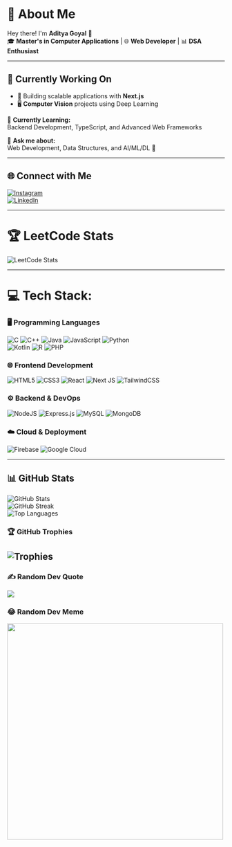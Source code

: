 # 💫 About Me  
Hey there! I'm **Aditya Goyal** 👋  
🎓 **Master's in Computer Applications** | 🌐 **Web Developer** | 📊 **DSA Enthusiast**

---

## 🔭 Currently Working On  
- 🚀 Building scalable applications with **Next.js**  
- 🖥️ **Computer Vision** projects using Deep Learning  

🌱 **Currently Learning:**  
Backend Development, TypeScript, and Advanced Web Frameworks  

💬 **Ask me about:**  
Web Development, Data Structures, and AI/ML/DL 🤖  

---

## 🌐 Connect with Me  
[![Instagram](https://img.shields.io/badge/Instagram-%23E4405F.svg?style=for-the-badge&logo=instagram&logoColor=white)](https://instagram.com/__.adityagoyal)  
[![LinkedIn](https://img.shields.io/badge/LinkedIn-%230A66C2.svg?style=for-the-badge&logo=linkedin&logoColor=white)](https://linkedin.com/in/aditya-goyal)  

---

# 🏆 LeetCode Stats  
![LeetCode Stats](https://leetcard.jacoblin.cool/aditya3815?theme=dark&font=Goldman&ext=activity)  

---

# 💻 Tech Stack:

### 🖥️ Programming Languages
![C](https://img.shields.io/badge/C-%2300599C.svg?style=for-the-badge&logo=c&logoColor=white) 
![C++](https://img.shields.io/badge/C++-%2300599C.svg?style=for-the-badge&logo=c%2B%2B&logoColor=white) 
![Java](https://img.shields.io/badge/Java-%23ED8B00.svg?style=for-the-badge&logo=openjdk&logoColor=white) 
![JavaScript](https://img.shields.io/badge/JavaScript-%23F7DF1E.svg?style=for-the-badge&logo=javascript&logoColor=%23323330) 
![Python](https://img.shields.io/badge/Python-3670A0?style=for-the-badge&logo=python&logoColor=ffdd54)  
![Kotlin](https://img.shields.io/badge/Kotlin-%237F52FF.svg?style=for-the-badge&logo=kotlin&logoColor=white) 
![R](https://img.shields.io/badge/R-%23276DC3.svg?style=for-the-badge&logo=r&logoColor=white) 
![PHP](https://img.shields.io/badge/PHP-%23777BB4.svg?style=for-the-badge&logo=php&logoColor=white)

### 🌐 Frontend Development
![HTML5](https://img.shields.io/badge/HTML5-%23E34F26.svg?style=for-the-badge&logo=html5&logoColor=white) 
![CSS3](https://img.shields.io/badge/CSS3-%231572B6.svg?style=for-the-badge&logo=css3&logoColor=white) 
![React](https://img.shields.io/badge/React-%2320232a.svg?style=for-the-badge&logo=react&logoColor=%2361DAFB) 
![Next JS](https://img.shields.io/badge/Next-black?style=for-the-badge&logo=next.js&logoColor=white) 
![TailwindCSS](https://img.shields.io/badge/TailwindCSS-%2338B2AC.svg?style=for-the-badge&logo=tailwind-css&logoColor=white)

### ⚙️ Backend & DevOps
![NodeJS](https://img.shields.io/badge/Node.js-6DA55F?style=for-the-badge&logo=node.js&logoColor=white) 
![Express.js](https://img.shields.io/badge/Express.js-%23404d59.svg?style=for-the-badge&logo=express&logoColor=%2361DAFB) 
![MySQL](https://img.shields.io/badge/MySQL-%2300000f.svg?style=for-the-badge&logo=mysql&logoColor=white) 
![MongoDB](https://img.shields.io/badge/MongoDB-%234ea94b.svg?style=for-the-badge&logo=mongodb&logoColor=white)

### ☁️ Cloud & Deployment
![Firebase](https://img.shields.io/badge/Firebase-039BE5?style=for-the-badge&logo=firebase&logoColor=white) 
![Google Cloud](https://img.shields.io/badge/GoogleCloud-%234285F4.svg?style=for-the-badge&logo=google-cloud&logoColor=white) 

---

## 📊 GitHub Stats
![GitHub Stats](https://github-readme-stats.vercel.app/api?username=adityagoyal200&theme=radical&show_icons=true)  
![GitHub Streak](https://github-readme-streak-stats.herokuapp.com/?user=adityagoyal200&theme=radical)  
![Top Languages](https://github-readme-stats.vercel.app/api/top-langs/?username=adityagoyal200&layout=compact&theme=radical&langs_count=10)

### 🏆 GitHub Trophies
![Trophies](https://github-profile-trophy.vercel.app/?username=adityagoyal200&theme=monokai&no-frame=true&margin-w=4)
---

### ✍️ Random Dev Quote
![](https://quotes-github-readme.vercel.app/api?type=horizontal&theme=dark)

### 😂 Random Dev Meme
<img src="https://random-memer.vercel.app/" width="500"/>
